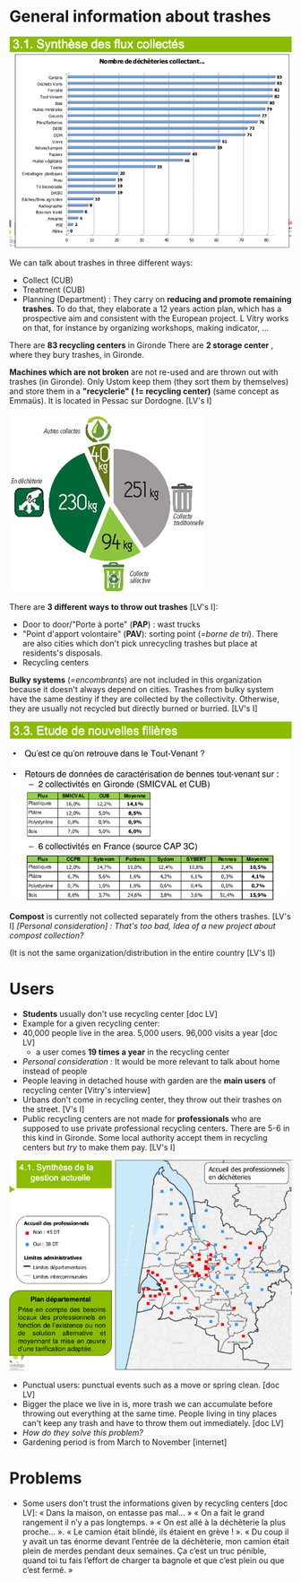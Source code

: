 # General information about trashes

![Trashes in RC](RCTrashes.png)

We can talk about trashes in three different ways:
* Collect  (CUB)
* Treatment (CUB)
* Planning (Department) :  They carry on **reducing and promote remaining trashes**. To do that, they elaborate a 12 years action plan, which has a prospective aim and consistent with the European project. L Vitry works on that, for instance by organizing workshops, making indicator, ... 

There are **83 recycling centers** in Gironde
There are **2 storage center** , where they bury trashes, in Gironde.

**Machines which are not broken** are not re-used and are thrown out with trashes (in Gironde). Only Ustom keep them (they sort them by themselves) and store them in a **"recyclerie" ( != recycling center)** (same concept as Emmaüs). It is located in Pessac sur Dordogne. [LV's I]

![Trashes in Gironde](trashes_Gironde.jpg)

There are **3 different ways to throw out trashes** [LV's I]:
* Door to door/"Porte à porte" (**PAP**) : wast trucks
* "Point d'apport volontaire" (**PAV**): sorting point (*=borne de tri*). There are also cities which don't pick unrecycling trashes but place at residents's disposals.
* Recycling centers

**Bulky systems** (*=encombrants*) are not included in this organization because it doesn't always depend on cities. Trashes from bulky system have the same destiny if they are collected by the collectivity. Otherwise, they are usually not recycled but directly burned or burried. [LV's I]

![Bulky](bulky.png)

**Compost** is currently not collected separately from the others trashes.  [LV's I]
*[Personal consideration] : That's too bad,  Idea of a new project about compost collection?*

(It is not the same organization/distribution in the entire country [LV's I])

# Users
* **Students** usually don't use recycling center [doc LV]
* Example for a given recycling center: 
* 40,000 people live in the area. 5,000 users. 96,000 visits a year [doc LV]
  * a user comes **19 times a year** in the recycling center
 * *Personal consideration* : It would be more relevant to talk about home instead of people
* People leaving in detached house with garden are the **main users** of recycling center [Vitry's interview]
* Urbans don't come in recycling center, they throw out their trashes on the street. [V's I]
* Public recycling centers are not made for **professionals** who are supposed to use private professional recycling centers. There are 5-6 in this kind in Gironde. Some local authority accept them in recycling centers but *try* to make them pay. [LV's I]

![Professional](professional.png)
* Punctual users: punctual events such as a move or spring clean. [doc LV]
* Bigger the place we live in is, more trash we can accumulate before throwing out everything at the same time. People living in tiny places can't keep any trash and have to throw them out immediately. [doc LV]
 * *How do they solve this problem?* 
* Gardening period is from March to November [internet]

# Problems

* Some users don't trust the informations given by recycling centers  [doc LV]: 
« Dans la maison, on entasse pas mal… » « On a fait le grand rangement il n’y a pas longtemps. » « On est allé à la déchèterie la plus proche… ». « Le camion était blindé, ils étaient en grève ! ». « Du coup il y avait un tas énorme devant l’entrée de la déchèterie, mon camion était plein de merdes pendant deux semaines. Ça c’est un truc pénible, quand toi tu fais l’effort de charger ta bagnole et que c’est plein ou que c’est fermé. » 



